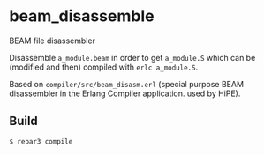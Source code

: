 beam_disassemble
=====

BEAM file disassembler


Disassemble `a_module.beam` in order to get `a_module.S` which
can be (modified and then) compiled with `erlc a_module.S`.

Based on `compiler/src/beam_disasm.erl` (special purpose BEAM disassembler
in the Erlang Compiler application. used by HiPE).

Build
-----

    $ rebar3 compile
